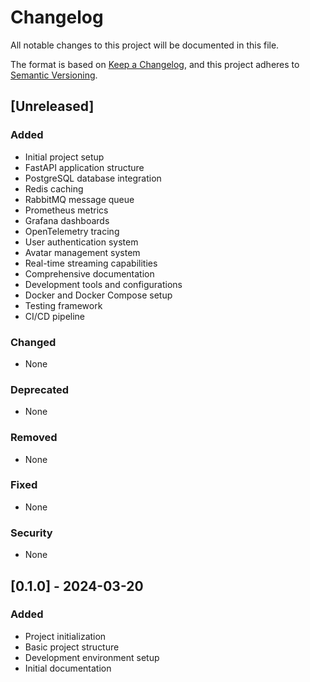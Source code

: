 # Changelog

All notable changes to this project will be documented in this file.

The format is based on [Keep a Changelog](https://keepachangelog.com/en/1.0.0/),
and this project adheres to [Semantic Versioning](https://semver.org/spec/v2.0.0.html).

## [Unreleased]

### Added
- Initial project setup
- FastAPI application structure
- PostgreSQL database integration
- Redis caching
- RabbitMQ message queue
- Prometheus metrics
- Grafana dashboards
- OpenTelemetry tracing
- User authentication system
- Avatar management system
- Real-time streaming capabilities
- Comprehensive documentation
- Development tools and configurations
- Docker and Docker Compose setup
- Testing framework
- CI/CD pipeline

### Changed
- None

### Deprecated
- None

### Removed
- None

### Fixed
- None

### Security
- None

## [0.1.0] - 2024-03-20

### Added
- Project initialization
- Basic project structure
- Development environment setup
- Initial documentation 
